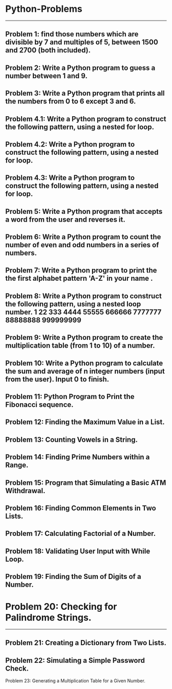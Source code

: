 # Python-Problems
------------------
Problem 1: find those numbers which are divisible by 7 and multiples of 5, between 1500 and 2700 (both included).
-----------------------------------------------------------------------------------------------------------------
Problem 2: Write a Python program to guess a number between 1 and 9.
--------------------------------------------------------------------
Problem 3: Write a Python program that prints all the numbers from 0 to 6 except 3 and 6.
-----------------------------------------------------------------------------------------
Problem 4.1: Write a Python program to construct the following pattern, using a nested for loop.
------------------------------------------------------------------------------------------------
Problem 4.2: Write a Python program to construct the following pattern, using a nested for loop.
------------------------------------------------------------------------------------------------
Problem 4.3: Write a Python program to construct the following pattern, using a nested for loop.
------------------------------------------------------------------------------------------------
Problem 5: Write a Python program that accepts a word from the user and reverses it. 
------------------------------------------------------------------------------------
Problem 6: Write a Python program to count the number of even and odd numbers in a series of numbers.
-----------------------------------------------------------------------------------------------------
Problem 7: Write a Python program to print the the first alphabet pattern 'A-Z' in your name .
------------------------------------------------------------------------------------------------
Problem 8: Write a Python program to construct the following pattern, using a nested loop number.
1 22 333 4444 55555 666666 7777777 88888888 999999999
-------------------------------------------------------------------------------------------------
Problem 9: Write a Python program to create the multiplication table (from 1 to 10) of a number.
------------------------------------------------------------------------------------------------
Problem 10: Write a Python program to calculate the sum and average of n integer numbers (input from the user). Input 0 to finish.
----------------------------------------------------------------------------------------------------------------------------------
Problem 11: Python Program to Print the Fibonacci sequence.
-----------------------------------------------------------
Problem 12: Finding the Maximum Value in a List.
------------------------------------------------
Problem 13: Counting Vowels in a String.
----------------------------------------
Problem 14: Finding Prime Numbers within a Range.
-------------------------------------------------
Problem 15: Program that Simulating a Basic ATM Withdrawal.
-----------------------------------------------------------
Problem 16: Finding Common Elements in Two Lists.
-------------------------------------------------
Problem 17: Calculating Factorial of a Number.
----------------------------------------------
Problem 18: Validating User Input with While Loop.
--------------------------------------------------
Problem 19: Finding the Sum of Digits of a Number.
--------------------------------------------------
# Problem 20: Checking for Palindrome Strings.
--------------------------------------------
Problem 21: Creating a Dictionary from Two Lists.
-------------------------------------------------
Problem 22: Simulating a Simple Password Check.
-----------------------------------------------
Problem 23: Generating a Multiplication Table for a Given Number.
